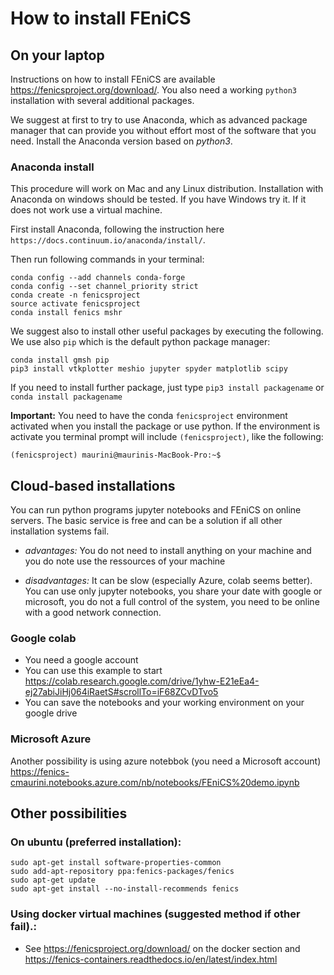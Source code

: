 # How to install FEniCS

## On your laptop

Instructions on how to install FEniCS are available https://fenicsproject.org/download/.
You also need a working `python3` installation with several additional packages. 

We suggest at first to try to use Anaconda, which as advanced package manager that can provide you without effort most of the software that you need. Install the Anaconda version based on *python3*.

### Anaconda install

This procedure will work on Mac and any Linux distribution.  Installation with Anaconda on windows should be tested. If you have Windows try it. If it does not work use a virtual machine.

First install Anaconda, following the instruction here  `https://docs.continuum.io/anaconda/install/`. 

Then run following commands in your terminal:

```
conda config --add channels conda-forge 
conda config --set channel_priority strict
conda create -n fenicsproject 
source activate fenicsproject
conda install fenics mshr
```

We suggest also to install other useful packages by executing the following. We use also `pip` which is the default python package manager:

```
conda install gmsh pip
pip3 install vtkplotter meshio jupyter spyder matplotlib scipy
```

If you need to install further package, just type `pip3 install packagename` or `conda install packagename`

**Important:** You need to have the conda `fenicsproject` environment activated when you install the package or use python. If the environment is activate you terminal prompt will include `(fenicsproject)`, like the following:
```
(fenicsproject) maurini@maurinis-MacBook-Pro:~$ 
```

## Cloud-based installations
You can run python programs jupyter notebooks and FEniCS on online servers. The basic service is free and can be a solution if all other installation systems fail.

* *advantages:* You do not need to install anything on your machine and you do note use the ressources of your machine

* *disadvantages:* It can be slow (especially Azure, colab seems better). You can use only jupyter notebooks, you share your date with google or microsoft, you do not a full control of the system, you need to be online with a good network connection.

### Google colab
* You need a google account
* You can use this example to start https://colab.research.google.com/drive/1yhw-E21eEa4-ej27abiJiHj064iRaetS#scrollTo=iF68ZCvDTvo5
* You can save the notebooks and your working environment on your google drive

### Microsoft Azure
Another possibility is using azure notebbok (you need a Microsoft account)
https://fenics-cmaurini.notebooks.azure.com/nb/notebooks/FEniCS%20demo.ipynb

## Other possibilities

### On ubuntu (preferred installation):
````
sudo apt-get install software-properties-common
sudo add-apt-repository ppa:fenics-packages/fenics
sudo apt-get update
sudo apt-get install --no-install-recommends fenics
````

### Using docker virtual machines (suggested method if other fail).:
* See https://fenicsproject.org/download/ on the docker section and https://fenics-containers.readthedocs.io/en/latest/index.html
